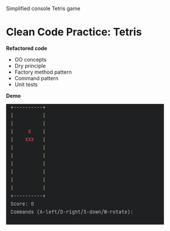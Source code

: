 Simplified console Tetris game
# **Clean Code Practice: Tetris**

**Refactored code**
* OO concepts
* Dry principle
* Factory method pattern
* Command pattern
* Unit tests
  
**Demo**

![Gameplay](IMAGES/idea64_0tuPunkNyK.gif)
